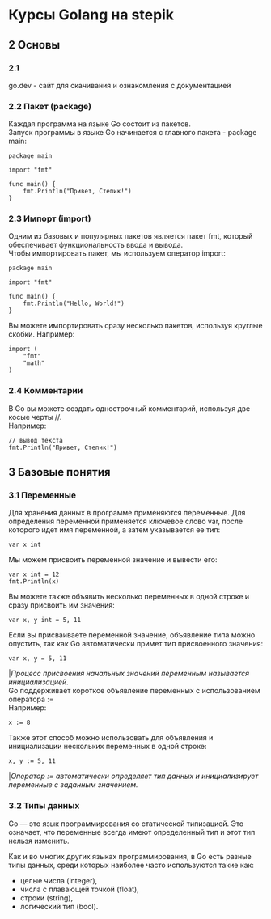 # Курсы Golang на stepik

## 2 Основы

### 2.1
go.dev - сайт для скачивания и ознакомления с документацией

### 2.2 Пакет (package)
Каждая программа на языке Go состоит из пакетов.<br/>
Запуск программы в языке Go начинается с главного пакета - package main:
```golang
package main

import "fmt"

func main() {
    fmt.Println("Привет, Степик!")
} 
```

### 2.3 Импорт (import)
Одним из базовых и популярных пакетов является пакет fmt, который обеспечивает функциональность ввода и вывода.<br/>
Чтобы импортировать пакет, мы используем оператор import:
```golang
package main

import "fmt"

func main() {
    fmt.Println("Hello, World!")
} 
```
Вы можете импортировать сразу несколько пакетов, используя круглые скобки. Например:
```golang
import (
    "fmt"
    "math"
)
```

### 2.4 Комментарии
В Go вы можете создать однострочный комментарий, используя две косые черты //.<br/>
Например:
```golang
// вывод текста
fmt.Println("Привет, Степик!") 
```

## 3 Базовые понятия

### 3.1 Переменные
Для хранения данных в программе применяются переменные. Для определения переменной применяется ключевое слово var, после которого идет имя переменной, а затем указывается ее тип:
```golang
var x int
```
Мы можем присвоить переменной значение и вывести его:
```golang
var x int = 12
fmt.Println(x) 
```
Вы можете также объявить несколько переменных в одной строке и сразу присвоить им значения:
```golang
var x, y int = 5, 11
```
Если вы присваиваете переменной значение, объявление типа можно опустить, так как Go автоматически примет тип присвоенного значения:
```golang
var x, y = 5, 11
```
|_Процесс присвоения начальных значений переменным называется инициализацией._<br/>
Go поддерживает короткое объявление переменных с использованием оператора := <br/>
Например:
```golang
x := 8
```
Также этот способ можно использовать для объявления и инициализации нескольких переменных в одной строке:
```golang
x, y := 5, 11 
```
|_Оператор := автоматически определяет тип данных и инициализирует переменные с заданным значением._<br/>

### 3.2 Типы данных
Go — это язык программирования со статической типизацией. Это означает, что переменные всегда имеют определенный тип и этот тип нельзя изменить.

Как и во многих других языках программирования, в Go есть разные типы данных, среди которых наиболее часто используются такие как:

- целые числа (integer),
- числа с плавающей точкой (float),
- строки (string),
- логический тип (bool).

